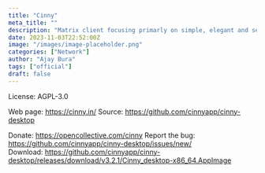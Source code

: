 ```yaml
---
title: "Cinny"
meta_title: ""
description: "Matrix client focusing primarly on simple, elegant and secure interface"
date: 2023-11-03T22:52:00Z
image: "/images/image-placeholder.png"
categories: ["Network"]
author: "Ajay Bura"
tags: ["official"]
draft: false
---
```


License:  AGPL-3.0

Web page: https://cinny.in/
Source: https://github.com/cinnyapp/cinny-desktop

Donate: https://opencollective.com/cinny
Report the bug: https://github.com/cinnyapp/cinny-desktop/issues/new/  
Download: https://github.com/cinnyapp/cinny-desktop/releases/download/v3.2.1/Cinny_desktop-x86_64.AppImage
